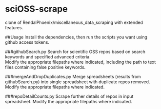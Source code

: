 # sciOSS-scrape
clone of RendalPhoenix/miscellaneous_data_scraping with extended features.

##Usage
Install the dependencies, then run the scripts you want using github access tokens.

###githubSearch.py
Search for scientific OSS repos based on search keywords and specified advanced criteria.  
Modify the appropriate filepaths where indicated, including the path to text files containing false positive keywords. 

###mergeAndDropDuplicates.py
Merge spreadsheets (results from githubSearch.py) into single spreadsheet with duplicate repos removed.
Modify the appropriate filepaths where indicated.

###repoDetailCounts.py
Scrape further details of repos in input spreadsheet. 
Modify the appropriate filepaths where indicated. 
